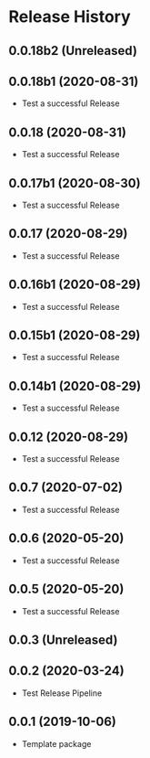 # Release History

## 0.0.18b2 (Unreleased)


## 0.0.18b1 (2020-08-31)
- Test a successful Release

## 0.0.18 (2020-08-31)
- Test a successful Release

## 0.0.17b1 (2020-08-30)
- Test a successful Release

## 0.0.17 (2020-08-29)
- Test a successful Release

## 0.0.16b1 (2020-08-29)
- Test a successful Release

## 0.0.15b1 (2020-08-29)
- Test a successful Release

## 0.0.14b1 (2020-08-29)
- Test a successful Release

## 0.0.12 (2020-08-29)
- Test a successful Release

## 0.0.7 (2020-07-02)
- Test a successful Release

## 0.0.6 (2020-05-20)
- Test a successful Release

## 0.0.5 (2020-05-20)
- Test a successful Release

## 0.0.3 (Unreleased)

## 0.0.2 (2020-03-24)
- Test Release Pipeline


## 0.0.1 (2019-10-06)
  - Template package
